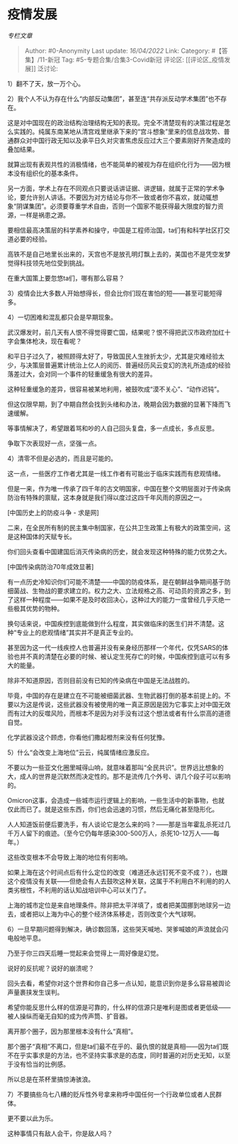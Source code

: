 # 疫情发展
*专栏文章*

> Author: #0-Anonymity
> Last update: *16/04/2022*
> Link:
> Category: #【答集】/11-新冠
> Tag: #5-专题合集/合集3-Covid新冠
> 评论区: [[评论区_疫情发展]]
> 泛讨论:

1）翻不了天，放一万个心。

2）我个人不认为存在什么“内部反动集团”，甚至连“共存派反动学术集团”也不存在。

这是对中国现在的政治结构治理结构无知的表现。完全不清楚现有的决策过程是怎么实践的。纯属东南某地从清宫戏里继承下来的“宫斗想象”里来的信息战攻势、普通群众对中国行政无知以及承平日久对灾害焦虑反应过大三个要素刚好齐聚造成的叠加结果。

就算出现有表观共性的消极情绪，也不能简单的被视为存在组织化行为——因为根本没有组织化的基本条件。

另一方面，学术上存在不同观点只要说话讲证据、讲逻辑，就属于正常的学术争论，要允许别人讲话。不要因为对方结论与你不一致或者你不喜欢，就动辄想象“阴谋集团”。必须要尊重学术自由，否则一个国家不能获得最大限度的智力资源，一样是祸患之源。

要相信最高决策层的科学素养和操守，中国是工程师治国，ta们有和科学社区打交道必要的经验。

高铁不是自己地里长出来的，天宫也不是放孔明灯飘上去的，美国也不是凭空发梦觉得科技领先地位受到挑战。

在重大国策上要忽悠ta们，哪有那么容易？

3）疫情会比大多数人开始想得长，但会比你们现在害怕的短——甚至可能短得多。

4）一切困难和混乱都只会是早期现象。

武汉爆发时，前几天有人恨不得觉得要亡国，结果呢？恨不得把武汉市政府加红十字会集体枪决，现在看呢？

和平日子过久了，被照顾得太好了，导致国民人生挫折太少，尤其是灾难经验太少，与决策层普遍累计统治上亿人的阅历、普遍经历风云变幻的洗礼所造成的经验落差过大，会对同一个事件的轻重缓急有很大的差异。

这种轻重缓急的差异，很容易被某地利用，被鼓吹成“漠不关心”、“动作迟钝”。

但这仅限早期，到了中期自然会找到头绪和办法，晚期会因为数据的显著下降而飞速缓解。

等事情解决了，希望跟着骂和吵的人自己回头复盘，多一点成长，多点反思。

争取下次表现好一点，坚强一点。

4）清零不但是必选的，而且是可能的。

这一点，一些医疗工作者尤其是一线工作者有可能出于临床实践而有悲观情绪。

但是一来，作为唯一传承了四千年的古文明国家，中国在整个文明层面对于传染病防治有特殊的禀赋，这本身就是我们得以度过这四千年风雨的原因之一。

[中国历史上的防疫斗争 - 求是网]

二来，在全民所有制的民主集中制国家，在公共卫生政策上有极大的政策空间，这是这种国体的天赋专长。

你们回头查看中国建国后消灭传染病的历史，就会发现这种特殊的能力优势之大。

[中国传染病防治70年成效显著]

有一点历史冷知识你们可能不清楚——中国的防疫体系，是在朝鲜战争期间基于防细菌战、生物战的要求建立的。权力之大、立法规格之高、可动员的资源之多，到了这样一种程度——如果不是及时收回决心，这种过大的能力一度曾经几乎灭绝一些极其优势的物种。

换句话来说，中国疾控到底能做到什么程度，其实做临床的医生们并不清楚。这种“专业上的悲观情绪”其实并不是真正专业的。

甚至因为这一代一线疾控人也普遍并没有亲身经历那样一个年代，仅凭SARS的体验也并不真的清楚在必要的时候、被认定生死存亡的时候，中国疾控到底可以有多大的能量。

除非不知道原因，否则目前没有已知的传染病在中国是无法战胜的。

毕竟，中国的存在是建立在不可能被细菌武器、生物武器打倒的基本前提上的。不要以为这是传说，这些武器没有被使用的唯一真正原因是因为它事实上对中国无效而有过大的反噬风险，而根本不是因为对手没有过这个想法或者有什么崇高的道德自觉。

化学武器没这个顾虑，你看他们撒起橙剂来没有任何犹豫。

5）什么“会改变上海地位”云云，纯属情绪应激反应。

不要以为一些亚文化圈里喊得山响，就意味着那叫“全民共识”。世界远比想象的大，成人的世界是沉默然而决定性的。那不是流传几个外号、讲几个段子可以影响的。

Omicron这事，会造成一些城市运行逻辑上的影响，一些生活中的新事物，也就仅此而已了。就是这些东西，你们也会迅速的习惯，然后无痛化甚至隐形化。

人人知道饭前便后要洗手，有人谈论它是怎么来的吗？——那是当年霍乱杀死过几千万人留下的痕迹。（至今它仍每年感染300-500万人，杀死10-12万人——每年。）

这些改变根本不会导致上海的地位有何影响。

如果上海在这个时间点后有什么定位的改变（难道还永远钉死不变不成？），也跟这个疫情没有关联——但绝会有人去鼓吹这种关联，这属于不利用白不利用的的人类劣根性，不利用的话认知战培训中心可以关门了。

上海的城市定位是来自地理条件。除非把太平洋填了，或者把美国挪到地球另一边去，或者把以上海为中心的整个经济体系移走，否则改变个大气球啊。

6）一旦早期问题得到解决，确诊数回落，这些哭天喊地、哭爹喊娘的声浪就会闪电般地平息。

乃至于你三四天后睡一觉起来会觉得上一周好像是幻觉。

说好的反抗呢？说好的崩溃呢？

回头去看，希望你对这个世界和你自己多一点认知，能意识到你是多么容易被舆论声量裹挟发生误判。

希望你能反思什么样的信源是可靠的，什么样的信源只是唯利是图或者更低级——被人操纵而毫无自知的成为传声筒、扩音器。

离开那个圈子，因为那里根本没有什么“真相”。

那个圈子“真相”不离口，但是ta们最不在乎的、最仇恨的就是真相——因为ta们既不在乎实事求是的方法，也不坚持实事求是的态度，同时普遍的对历史无知，以至于没有恰当的比例感。

所以总是在茶杯里搞惊涛骇浪。

7）不要搞些乌七八糟的贬斥性外号拿来称呼中国任何一个行政单位或者人民群体。

更不要以此为乐。

这种事情只有敌人会干，你是敌人吗？
